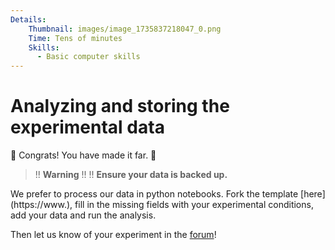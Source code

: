 ```yaml
---
Details:
    Thumbnail: images/image_1735837218047_0.png
    Time: Tens of minutes
    Skills:
      - Basic computer skills 
---
```

<!-- There should be only one Header per page. You do not need to use all the keys -->
# Analyzing and storing the experimental data

🎉 Congrats! You have made it far. 🎉


>!! **Warning** 
>!!
>!! **Ensure your data is backed up.**

We prefer to process our data in python notebooks. Fork the template [here](https://www.<Your Link Url>), fill in the missing fields with your experimental conditions, add your data and run the analysis.

Then let us know of your experiment in the [forum](https://fbrc.discourse.group/)!

